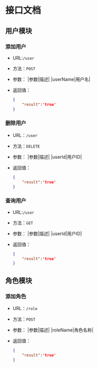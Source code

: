 # 接口文档


## 用户模块
### 添加用户
+ URL:```/user```
+ 方法：```POST```
+ 参数：
|参数|描述|
|userName|用户名|

+ 返回值：

    ```JSON
    {
        "result":'true'
    }
    ```

### 删除用户
+ URL：```/user```
+ 方法：```DELETE```
+ 参数：
|参数|描述|
|userId|用户ID|

+ 返回值：

    ```JSON
    {
        "result":'true'
    }
    ```


### 查询用户
+ URL:```/user```
+ 方法：```GET```
+ 参数：
|参数|描述|
|userId|用户ID|

+ 返回值：

    ```JSON
    {
        "result":'true'
    }
    ```

## 角色模块

### 添加角色
+ URL：```/role```
+ 方法：```POST```
+ 参数：
|参数|描述|
|roleName|角色名称|

+ 返回值：

    ```JSON
    {
        "result":'true'
    }
    ```
